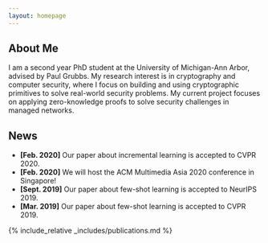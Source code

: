 ```yaml
---
layout: homepage
---
```


## About Me

I am a second year PhD student at the University of Michigan-Ann Arbor, advised by Paul
Grubbs. My research interest is in cryptography and computer security, where I focus on
building and using cryptographic primitives to solve real-world security problems. My current
project focuses on applying zero-knowledge proofs to solve security challenges in managed
networks.

<!-- 
## Research Interests

- **Computer Vision:** image recognition, image generation, video captioning
- **Machine Learning:** meta-learning, incremental learning, transfer learning -->

## News

- **[Feb. 2020]** Our paper about incremental learning is accepted to CVPR 2020.
- **[Feb. 2020]** We will host the ACM Multimedia Asia 2020 conference in Singapore!
- **[Sept. 2019]** Our paper about few-shot learning is accepted to NeurIPS 2019.
- **[Mar. 2019]** Our paper about few-shot learning is accepted to CVPR 2019.

{% include_relative _includes/publications.md %}

<!-- {% include_relative _includes/services.md %} -->

